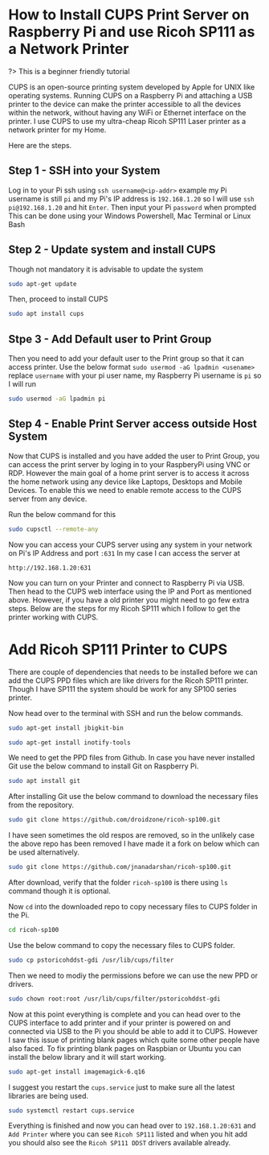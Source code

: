 # How to Install CUPS Print Server on Raspberry Pi and use Ricoh SP111 as a Network Printer

?> This is a beginner friendly tutorial

CUPS is an open-source printing system developed by Apple for UNIX like operating systems. Running CUPS on a Raspberry Pi and attaching a USB printer to the device can make the printer accessible to all the devices within the network, without having any WiFi or Ethernet interface on the printer. I use CUPS to use my ultra-cheap Ricoh SP111 Laser printer as a network printer for my Home.

Here are the steps.

## Step 1 - SSH into your System
 Log in to your Pi ssh using `ssh username@<ip-addr>` example my Pi username is still `pi` and my Pi's IP address is `192.168.1.20` so I will use  `ssh pi@192.168.1.20` and hit `Enter`. Then input your Pi `password` when prompted
 This can be done using your Windows Powershell, Mac Terminal or Linux Bash

## Step 2 - Update system and install CUPS
Though not mandatory it is advisable to update the system 

```bash
sudo apt-get update
```
Then, proceed to install CUPS

```bash
sudo apt install cups
```
## Stpe 3 - Add Default user to Print Group
Then you need to add your default user to the Print group so that it can access printer. Use the below format
`sudo usermod -aG lpadmin <usename>` replace `username` with your pi user name, my Raspberry Pi username is  `pi` so I will run
```bash
sudo usermod -aG lpadmin pi
```
## Step 4 - Enable Print Server access outside Host System
Now that CUPS is installed and you have added the user to Print Group, you can access the print server by loging in to your RaspberyPi using VNC or RDP. However the main goal of a home print server is to access it across the home network using any device like Laptops, Desktops and Mobile Devices. To enable this we need to enable remote access to the CUPS server from any device.

Run the below command for this
```bash
sudo cupsctl --remote-any
```
Now you can access your CUPS server using any system in your network on Pi's IP Address and port `:631`
In my case I can access the server at

`http://192.168.1.20:631`

Now you can turn on your Printer and connect to Raspberry Pi via USB. Then head to the CUPS web interface using the IP and Port as mentioned above. However, if you have a old printer you might need to go few extra steps. Below are the steps for my Ricoh SP111 which I follow to get the printer working with CUPS.  


# Add Ricoh SP111 Printer to CUPS
There are couple of dependencies that needs to be installed before we can add the CUPS PPD files which are like drivers for the Ricoh SP111 printer. Though I have SP111 the system should be work for any SP100 series printer. 

Now head over to the terminal with SSH and run the below commands.

```bash
sudo apt-get install jbigkit-bin
```

```bash
sudo apt-get install inotify-tools
```

We need to get the PPD files from Github. In case you have never installed Git use the below command to install Git on Raspberry Pi.

```bash
sudo apt install git
```

After installing Git use the below command to download the necessary files from the repository. 
```bash
sudo git clone https://github.com/droidzone/ricoh-sp100.git
````
I have seen sometimes the old respos are removed, so in the unlikely case the above repo has been removed I have made it a fork on below which can be used alternatively.

```bash
sudo git clone https://github.com/jnanadarshan/ricoh-sp100.git
```

After download, verify that the folder `ricoh-sp100` is there using `ls` command though it is optional.

Now `cd` into the downloaded repo to copy necessary files to CUPS folder in the Pi.

```bash
cd ricoh-sp100
```

Use the below command to copy the necessary files to CUPS folder.

```bash
sudo cp pstoricohddst-gdi /usr/lib/cups/filter
```

Then we need to modiy the permissions before we can use the new PPD or drivers.

```bash
sudo chown root:root /usr/lib/cups/filter/pstoricohddst-gdi
```


Now at this point everything is complete and you can head over to the CUPS interface to add printer and if your printer is powered on and connected via USB to the Pi you should be able to add it to CUPS. However I saw this issue of printing blank pages which quite some other people have also faced. To fix printing blank pages on Raspbian or Ubuntu you can install the below library and it will start working.

```bash
sudo apt-get install imagemagick-6.q16
```

I suggest you restart the `cups.service` just to make sure all the latest libraries are being used.
```bash
sudo systemctl restart cups.service
```

Everything is finished and now you can head over to `192.168.1.20:631` and `Add Printer` where you can see `Ricoh SP111` listed and when you hit add you should also see the `Ricoh SP111 DDST` drivers available already. 